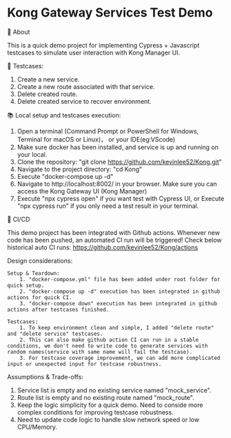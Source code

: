 # Kong Gateway Services Test Demo

🚀 About

This is a quick demo project for implementing Cypress + Javascript testcases to simulate user interaction with Kong Manager UI.

📝 Testcases:

1. Create a new service.
2. Create a new route associated with that service.
3. Delete created route.
4. Delete created service to recover environment.

📚 Local setup and testcases execution:

1. Open a terminal (Command Prompt or PowerShell for Windows, Terminal for macOS or Linux)， or your IDE(eg:VScode)
2. Make sure docker has been installed, and service is up and running on your local.
3. Clone the repository: "git clone https://github.com/kevinlee52/Kong.git"
4. Navigate to the project directory: "cd Kong"
5. Execute "docker-compose up -d"
6. Navigate to http://localhost:8002/ in your browser. Make sure you can access the Kong Gateway UI (Kong Manager)
7. Execute "npx cypress open" if you want test with Cypress UI, or Execute "npx cypress run" if you only need a test result in your terminal.

🤝 CI/CD

This demo project has been integrated with Github actions.
Whenever new code has been pushed, an automated CI run will be triggered! Check below historical auto CI runs:
https://github.com/kevinlee52/Kong/actions

Design considerations:

    Setup & Teardown:
        1. "docker-compose.yml" file has been added under root folder for quick setup.
        2. "docker-compose up -d" execution has been integrated in github actions for quick CI.
        3. "docker-compose down" execution has been integrated in github actions after testcases finished.

    Testcases:
        1. To keep environment clean and simple, I added "delete route" and "delete service" testcases.
        2. This can also make github action CI can run in a stable conditions, we don't need to write code to generate services with random names(service with same name will fail the testcase).
        3. For testcase coverage improvement, we can add more complicated input or unexpected input for testcase robustness.

Assumptions & Trade-offs:

1. Service list is empty and no existing service named "mock_service".
2. Route list is empty and no existing route named "mock_route".
3. Keep the logic simplicity for a quick demo. Need to conside more complex conditions for improving testcase robustness.
4. Need to update code logic to handle slow network speed or low CPU/Memory.
